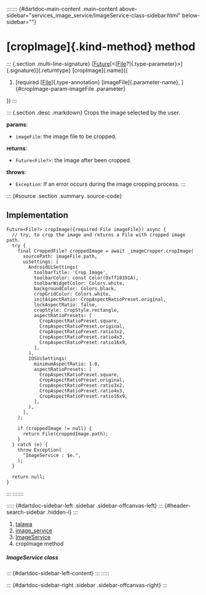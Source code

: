 ::::::: {#dartdoc-main-content .main-content above-sidebar="services_image_service/ImageService-class-sidebar.html" below-sidebar=""}
<div>

# [cropImage]{.kind-method} method

</div>

::: {.section .multi-line-signature}
[[Future](https://api.flutter.dev/flutter/dart-core/Future-class.html)[\<[[File](https://api.flutter.dev/flutter/dart-io/File-class.html)?]{.type-parameter}\>]{.signature}]{.returntype}
[cropImage]{.name}({

1.  [required
    [[File](https://api.flutter.dev/flutter/dart-io/File-class.html)]{.type-annotation}
    [imageFile]{.parameter-name}, ]{#cropImage-param-imageFile
    .parameter}

})
:::

::: {.section .desc .markdown}
Crops the image selected by the user.

**params**:

-   `imageFile`: the image file to be cropped.

**returns**:

-   `Future<File?>`: the image after been cropped.

**throws**:

-   `Exception`: If an error occurs during the image cropping process.
:::

::: {#source .section .summary .source-code}
## Implementation

``` language-dart
Future<File?> cropImage({required File imageFile}) async {
  // try, to crop the image and returns a File with cropped image path.
  try {
    final CroppedFile? croppedImage = await _imageCropper.cropImage(
      sourcePath: imageFile.path,
      uiSettings: [
        AndroidUiSettings(
          toolbarTitle: 'Crop Image',
          toolbarColor: const Color(0xff18191A),
          toolbarWidgetColor: Colors.white,
          backgroundColor: Colors.black,
          cropGridColor: Colors.white,
          initAspectRatio: CropAspectRatioPreset.original,
          lockAspectRatio: false,
          cropStyle: CropStyle.rectangle,
          aspectRatioPresets: [
            CropAspectRatioPreset.square,
            CropAspectRatioPreset.original,
            CropAspectRatioPreset.ratio3x2,
            CropAspectRatioPreset.ratio4x3,
            CropAspectRatioPreset.ratio16x9,
          ],
        ),
        IOSUiSettings(
          minimumAspectRatio: 1.0,
          aspectRatioPresets: [
            CropAspectRatioPreset.square,
            CropAspectRatioPreset.original,
            CropAspectRatioPreset.ratio3x2,
            CropAspectRatioPreset.ratio4x3,
            CropAspectRatioPreset.ratio16x9,
          ],
        ),
      ],
    );

    if (croppedImage != null) {
      return File(croppedImage.path);
    }
  } catch (e) {
    throw Exception(
      "ImageService : $e.",
    );
  }

  return null;
}
```
:::
:::::::

::::: {#dartdoc-sidebar-left .sidebar .sidebar-offcanvas-left}
::: {#header-search-sidebar .hidden-l}
:::

1.  [talawa](../../index.html)
2.  [image_service](../../services_image_service/)
3.  [ImageService](../../services_image_service/ImageService-class.html)
4.  cropImage method

##### ImageService class

::: {#dartdoc-sidebar-left-content}
:::
:::::

::: {#dartdoc-sidebar-right .sidebar .sidebar-offcanvas-right}
:::
